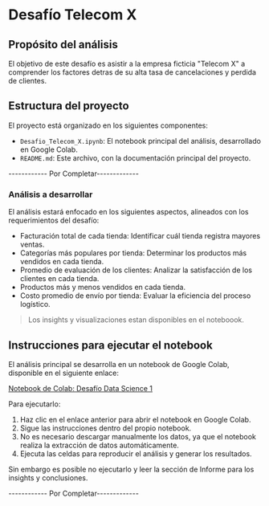 # Desafío Telecom X 

## Propósito del análisis

El objetivo de este desafío es asistir a la empresa ficticia "Telecom X" a comprender los factores detras de su alta tasa de cancelaciones y perdida de clientes.

## Estructura del proyecto

El proyecto está organizado en los siguientes componentes:

- `Desafio_Telecom_X.ipynb`: El notebook principal del análisis, desarrollado en Google Colab.
- `README.md`: Este archivo, con la documentación principal del proyecto.

------------ Por Completar-------------

### Análisis a desarrollar

El análisis estará enfocado en los siguientes aspectos, alineados con los requerimientos del desafío:

- Facturación total de cada tienda: Identificar cuál tienda registra mayores ventas.
- Categorías más populares por tienda: Determinar los productos más vendidos en cada tienda.
- Promedio de evaluación de los clientes: Analizar la satisfacción de los clientes en cada tienda.
- Productos más y menos vendidos en cada tienda.
- Costo promedio de envío por tienda: Evaluar la eficiencia del proceso logístico.

> Los insights y visualizaciones estan disponibles en el noteboook.

## Instrucciones para ejecutar el notebook

El análisis principal se desarrolla en un notebook de Google Colab, disponible en el siguiente enlace:

[Notebook de Colab: Desafío Data Science 1](https://colab.research.google.com/drive/16QwK1FJzkxDigGND-g5YshNwjP54noQl)

Para ejecutarlo:

1. Haz clic en el enlace anterior para abrir el notebook en Google Colab.
2. Sigue las instrucciones dentro del propio notebook.
3. No es necesario descargar manualmente los datos, ya que el notebook realiza la extracción de datos automáticamente.
4. Ejecuta las celdas para reproducir el análisis y generar los resultados.

Sin embargo es posible no ejecutarlo y leer la sección de Informe para los insights y conclusiones.

------------ Por Completar-------------
